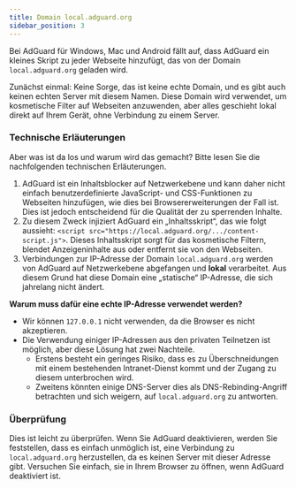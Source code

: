 ```yaml
---
title: Domain local.adguard.org
sidebar_position: 3
---
```


Bei AdGuard für Windows, Mac und Android fällt auf, dass AdGuard ein kleines Skript zu jeder Webseite hinzufügt, das von der Domain `local.adguard.org` geladen wird.

Zunächst einmal: Keine Sorge, das ist keine echte Domain, und es gibt auch keinen echten Server mit diesem Namen. Diese Domain wird verwendet, um kosmetische Filter auf Webseiten anzuwenden, aber alles geschieht lokal direkt auf Ihrem Gerät, ohne Verbindung zu einem Server.

### Technische Erläuterungen

Aber was ist da los und warum wird das gemacht? Bitte lesen Sie die nachfolgenden technischen Erläuterungen.

1. AdGuard ist ein Inhaltsblocker auf Netzwerkebene und kann daher nicht einfach benutzerdefinierte JavaScript- und CSS-Funktionen zu Webseiten hinzufügen, wie dies bei Browsererweiterungen der Fall ist. Dies ist jedoch entscheidend für die Qualität der zu sperrenden Inhalte.
2. Zu diesem Zweck injiziert AdGuard ein „Inhaltsskript“, das wie folgt aussieht: `<script src="https://local.adguard.org/.../content-script.js">`. Dieses Inhaltsskript sorgt für das kosmetische Filtern, blendet Anzeigeninhalte aus oder entfernt sie von den Webseiten.
3. Verbindungen zur IP-Adresse der Domain `local.adguard.org` werden von AdGuard auf Netzwerkebene abgefangen und **lokal** verarbeitet. Aus diesem Grund hat diese Domain eine „statische“ IP-Adresse, die sich jahrelang nicht ändert.

**Warum muss dafür eine echte IP-Adresse verwendet werden?**

- Wir können `127.0.0.1` nicht verwenden, da die Browser es nicht akzeptieren.
- Die Verwendung einiger IP-Adressen aus den privaten Teilnetzen ist möglich, aber diese Lösung hat zwei Nachteile.
    - Erstens besteht ein geringes Risiko, dass es zu Überschneidungen mit einem bestehenden Intranet-Dienst kommt und der Zugang zu diesem unterbrochen wird.
    - Zweitens könnten einige DNS-Server dies als DNS-Rebinding-Angriff betrachten und sich weigern, auf `local.adguard.org` zu antworten.

### Überprüfung

Dies ist leicht zu überprüfen. Wenn Sie AdGuard deaktivieren, werden Sie feststellen, dass es einfach unmöglich ist, eine Verbindung zu `local.adguard.org` herzustellen, da es keinen Server mit dieser Adresse gibt. Versuchen Sie einfach, sie in Ihrem Browser zu öffnen, wenn AdGuard deaktiviert ist.
